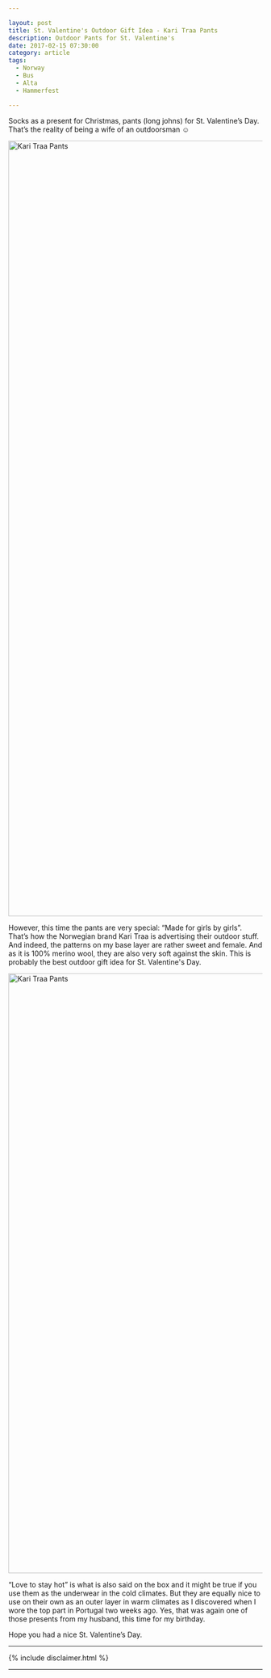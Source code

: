 ```yaml
---

layout: post
title: St. Valentine's Outdoor Gift Idea - Kari Traa Pants
description: Outdoor Pants for St. Valentine's
date: 2017-02-15 07:30:00
category: article
tags:
  - Norway
  - Bus
  - Alta
  - Hammerfest

---
```

Socks as a present for Christmas, pants (long johns) for St. Valentine’s Day. That’s the reality of being a wife of an outdoorsman ☺

<a data-flickr-embed="true"  href="https://www.flickr.com/photos/90204224@N07/32908177285/in/dateposted-public/" title="Kari Traa"><img src="https://c1.staticflickr.com/1/466/32908177285_0900199257_k.jpg" width="2048" height="1536" alt="Kari Traa Pants"></a><script async src="//embedr.flickr.com/assets/client-code.js" charset="utf-8"></script>

<!--more-->

However, this time the pants are very special: “Made for girls by girls”. That’s how the Norwegian brand Kari Traa is advertising their outdoor stuff. And indeed, the patterns on my base layer are rather sweet and female. And as it is 100% merino wool, they are also very soft against the skin. This is probably the best outdoor gift idea for St. Valentine's Day.

<a data-flickr-embed="true"  href="https://www.flickr.com/photos/90204224@N07/32093413153/in/dateposted-public/" title="Kari Traa Marta"><img src="https://c1.staticflickr.com/4/3856/32093413153_79ee4e9442_k.jpg" width="2048" height="1188" alt="Kari Traa Pants"></a><script async src="//embedr.flickr.com/assets/client-code.js" charset="utf-8"></script>

“Love to stay hot” is what is also said on the box and it might be true if you use them as the underwear in the cold climates. But they are equally nice to use on their own as an outer layer in warm climates as I discovered when I wore the top part in Portugal two weeks ago. Yes, that was again one of those presents from my husband, this time for my birthday.

Hope you had a nice St. Valentine’s Day.

---

{% include disclaimer.html %}

---
